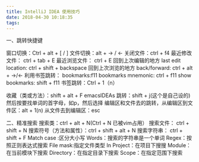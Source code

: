 ```yaml
---
title: IntelliJ IDEA 使用技巧
date: 2018-04-30 10:18:35
tags:
---
```

一、跳转快捷键

窗口切换：Ctrl + alt + [ / ]
文件切换：alt + -> / <-
关闭文件：ctrl + f4
最近修改文件： ctrl + tab + E
最近浏览文件： ctrl + E
回到上次编辑的地方 last edit location: ctrl + shift + backspace 
回到上次浏览的地方 back/forward: ctrl + alt + ->/<- 
利用书签跳转：
bookmarks:f11
bookmarks mnemonic: ctrl + f11
show bookmarks: shift + f11
书签跳转：Ctrl + 1（n）

收藏（类或方法）：shift + alt + F
emacsIDEAs 跳转：shift + j(这个是自己设的)  然后按要找单词的首字母，如p，然后选择
编辑区和文件去的跳转，从编辑区到文件区：alt + 1(n)
				   从文件去到编辑区：esc

二、精准搜索
	搜索类：ctrl + alt + N(Ctrl + N 已被vim占用）
	搜索文件： ctrl + shift + N 
	搜索符号（方法和属性）：ctrl + shift + alt + N
	搜索字符串： ctrl + shift + F
			Match case :区分大小写
			Words：搜索的字符串是一个单词
			Regex：按照正则表达式搜索
			File mask:指定文件类型
			In Project：在项目下搜搜
			Module：在当前模块下搜索
			Directory：在指定目录下搜索
			Scope：在指定范围下搜索
			



 

